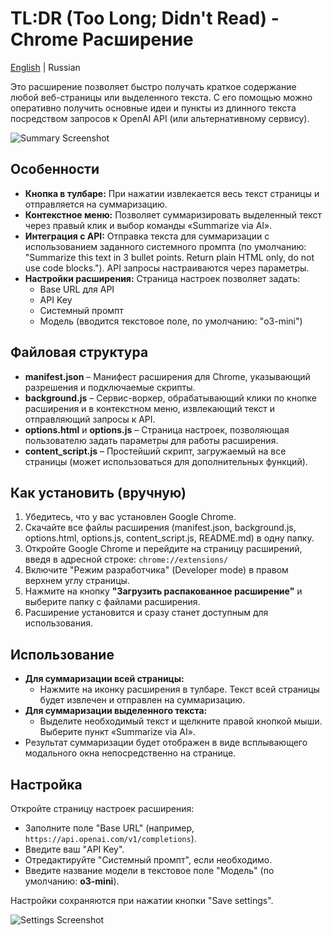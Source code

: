 # TL:DR (Too Long; Didn't Read) - Chrome Расширение

[English](README.md)  | Russian  

Это расширение позволяет быстро получать краткое содержание любой веб-страницы или выделенного текста. С его помощью можно оперативно получить основные идеи и пункты из длинного текста посредством запросов к OpenAI API (или альтернативному сервису).

![Summary Screenshot](https://i.imgur.com/ux0F7ng.png)

## Особенности

- **Кнопка в тулбаре:** При нажатии извлекается весь текст страницы и отправляется на суммаризацию.
- **Контекстное меню:** Позволяет суммаризировать выделенный текст через правый клик и выбор команды «Summarize via AI».
- **Интеграция с API:** Отправка текста для суммаризации с использованием заданного системного промпта (по умолчанию: "Summarize this text in 3 bullet points. Return plain HTML only, do not use code blocks."). API запросы настраиваются через параметры.
- **Настройки расширения:** Страница настроек позволяет задать:
  - Base URL для API
  - API Key
  - Системный промпт
  - Модель (вводится текстовое поле, по умолчанию: "o3-mini")

## Файловая структура

- **manifest.json** – Манифест расширения для Chrome, указывающий разрешения и подключаемые скрипты.
- **background.js** – Сервис-воркер, обрабатывающий клики по кнопке расширения и в контекстном меню, извлекающий текст и отправляющий запросы к API.
- **options.html** и **options.js** – Страница настроек, позволяющая пользователю задать параметры для работы расширения.
- **content_script.js** – Простейший скрипт, загружаемый на все страницы (может использоваться для дополнительных функций).

## Как установить (вручную)

1. Убедитесь, что у вас установлен Google Chrome.
2. Скачайте все файлы расширения (manifest.json, background.js, options.html, options.js, content_script.js, README.md) в одну папку.
3. Откройте Google Chrome и перейдите на страницу расширений, введя в адресной строке: `chrome://extensions/`
4. Включите "Режим разработчика" (Developer mode) в правом верхнем углу страницы.
5. Нажмите на кнопку **"Загрузить распакованное расширение"** и выберите папку с файлами расширения.
6. Расширение установится и сразу станет доступным для использования.

## Использование

- **Для суммаризации всей страницы:**
  - Нажмите на иконку расширения в тулбаре. Текст всей страницы будет извлечен и отправлен на суммаризацию.
- **Для суммаризации выделенного текста:**
  - Выделите необходимый текст и щелкните правой кнопкой мыши. Выберите пункт «Summarize via AI».
- Результат суммаризации будет отображен в виде всплывающего модального окна непосредственно на странице.

## Настройка

Откройте страницу настроек расширения:
- Заполните поле "Base URL" (например, `https://api.openai.com/v1/completions`).
- Введите ваш "API Key".
- Отредактируйте "Системный промпт", если необходимо.
- Введите название модели в текстовое поле "Модель" (по умолчанию: **o3-mini**).

Настройки сохраняются при нажатии кнопки "Save settings".

![Settings Screenshot](https://i.imgur.com/p9TcEQr.png)